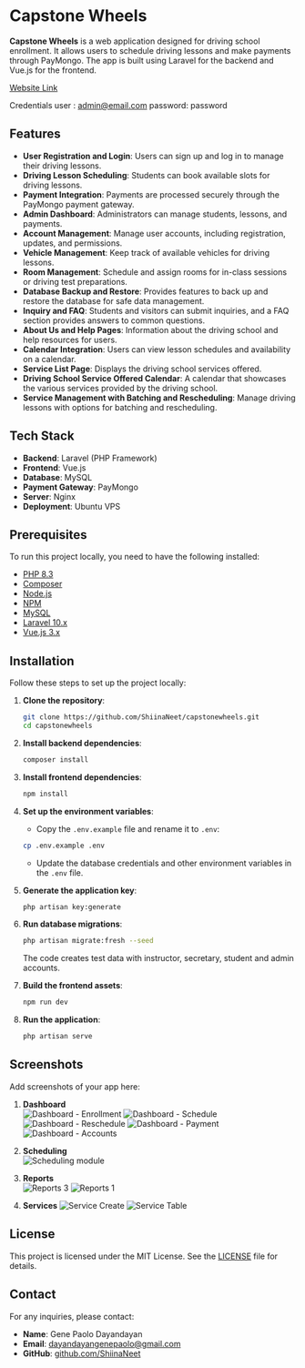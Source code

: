 # Capstone Wheels

**Capstone Wheels** is a web application designed for driving school enrollment. It allows users to schedule driving lessons and make payments through PayMongo. The app is built using Laravel for the backend and Vue.js for the frontend.

[Website Link](https://laravel.shiinaneet.site/)

Credentials
user    : admin@email.com
password: password

## Features

- **User Registration and Login**: Users can sign up and log in to manage their driving lessons.
- **Driving Lesson Scheduling**: Students can book available slots for driving lessons.
- **Payment Integration**: Payments are processed securely through the PayMongo payment gateway.
- **Admin Dashboard**: Administrators can manage students, lessons, and payments.
- **Account Management**: Manage user accounts, including registration, updates, and permissions.
- **Vehicle Management**: Keep track of available vehicles for driving lessons.
- **Room Management**: Schedule and assign rooms for in-class sessions or driving test preparations.
- **Database Backup and Restore**: Provides features to back up and restore the database for safe data management.
- **Inquiry and FAQ**: Students and visitors can submit inquiries, and a FAQ section provides answers to common questions.
- **About Us and Help Pages**: Information about the driving school and help resources for users.
- **Calendar Integration**: Users can view lesson schedules and availability on a calendar.
- **Service List Page**: Displays the driving school services offered.
- **Driving School Service Offered Calendar**: A calendar that showcases the various services provided by the driving school.
- **Service Management with Batching and Rescheduling**: Manage driving lessons with options for batching and rescheduling.

## Tech Stack

- **Backend**: Laravel (PHP Framework)
- **Frontend**: Vue.js
- **Database**: MySQL
- **Payment Gateway**: PayMongo
- **Server**: Nginx
- **Deployment**: Ubuntu VPS

## Prerequisites

To run this project locally, you need to have the following installed:

- [PHP 8.3](https://www.php.net/)
- [Composer](https://getcomposer.org/)
- [Node.js](https://nodejs.org/en/)
- [NPM](https://www.npmjs.com/)
- [MySQL](https://www.mysql.com/)
- [Laravel 10.x](https://laravel.com/)
- [Vue.js 3.x](https://vuejs.org/)

## Installation

Follow these steps to set up the project locally:

1. **Clone the repository**:
    ```bash
    git clone https://github.com/ShiinaNeet/capstonewheels.git
    cd capstonewheels
    ```

2. **Install backend dependencies**:
    ```bash
    composer install
    ```

3. **Install frontend dependencies**:
    ```bash
    npm install
    ```

4. **Set up the environment variables**:
    - Copy the `.env.example` file and rename it to `.env`:
    ```bash
    cp .env.example .env
    ```
    - Update the database credentials and other environment variables in the `.env` file.

5. **Generate the application key**:
    ```bash
    php artisan key:generate
    ```

6. **Run database migrations**:
    ```bash
    php artisan migrate:fresh --seed
    ```
    The code creates test data with instructor, secretary, student and admin accounts.
   
8. **Build the frontend assets**:
    ```bash
    npm run dev
    ```

9. **Run the application**:
    ```bash
    php artisan serve
    ```

## Screenshots

Add screenshots of your app here:

1. **Dashboard**  
    ![Dashboard - Enrollment](https://github.com/user-attachments/assets/60c22923-f3e5-4eb9-a670-37c2fe4063b6)
    ![Dashboard - Schedule](https://github.com/user-attachments/assets/de0871ff-fafe-4d2f-a7c8-e1a6cb55dba5)
    ![Dashboard - Reschedule](https://github.com/user-attachments/assets/aa6e2e55-1780-4dc7-aeaf-dd1af0aa07f1)
    ![Dashboard - Payment](https://github.com/user-attachments/assets/796dd89d-e9e1-4722-aeea-d75025b5f659)
    ![Dashboard - Accounts](https://github.com/user-attachments/assets/da444315-7da7-45ce-955d-53166051974e)

2. **Scheduling**  
    ![Scheduling module](https://github.com/user-attachments/assets/a422c743-5a7b-4acb-8389-a775d005bff4)


3. **Reports**  
    ![Reports 3](https://github.com/user-attachments/assets/1c878e05-8f8f-49cf-ba64-a5b6dba3cbcd)
    ![Reports 1](https://github.com/user-attachments/assets/a4e26e6b-44bf-42bd-ac12-b46ed55b3c95)
   
5. **Services**
    ![Service Create](https://github.com/user-attachments/assets/d5b6c808-16d8-4128-8350-d58bce28f035)
    ![Service Table](https://github.com/user-attachments/assets/81f8fa45-2cec-40a9-b842-0cd2bee5d6fd)

## License

This project is licensed under the MIT License. See the [LICENSE](LICENSE) file for details.

## Contact

For any inquiries, please contact:
- **Name**: Gene Paolo Dayandayan
- **Email**: dayandayangenepaolo@gmail.com
- **GitHub**: [github.com/ShiinaNeet](https://github.com/ShiinaNeet)
